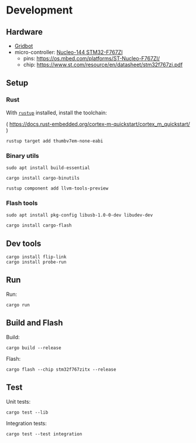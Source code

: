 # Development

## Hardware

- [Gridbot](https://github.com/villagekit/gridbot-cad)
- micro-controller: [Nucleo-144 STM32-F767ZI](https://nz.element14.com/stmicroelectronics/nucleo-f767zi/dev-board-nucleo-32-mcu/dp/2546569)
  - pins: https://os.mbed.com/platforms/ST-Nucleo-F767ZI/
  - chip: https://www.st.com/resource/en/datasheet/stm32f767zi.pdf

## Setup

### Rust

With [`rustup`](https://rustup.rs) installed, install the toolchain:

( https://docs.rust-embedded.org/cortex-m-quickstart/cortex_m_quickstart/ )

```shell
rustup target add thumbv7em-none-eabi
```

### Binary utils

```shell
sudo apt install build-essential
```

```shell
cargo install cargo-binutils
```

```shell
rustup component add llvm-tools-preview
```

### Flash tools

```shell
sudo apt install pkg-config libusb-1.0-0-dev libudev-dev
```

```shell
cargo install cargo-flash
```

## Dev tools

```shell
cargo install flip-link
cargo install probe-run
```

## Run

Run:

```shell
cargo run
```

## Build and Flash

Build:

```shell
cargo build --release
```

Flash:

```shell
cargo flash --chip stm32f767zitx --release
```

## Test

Unit tests:

```shell
cargo test --lib
```

Integration tests:

```shell
cargo test --test integration
```
